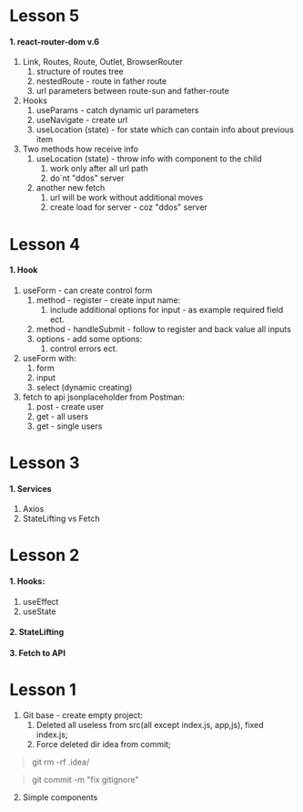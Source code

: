 # Lesson 5
#### 1. react-router-dom v.6
1. Link, Routes, Route, Outlet, BrowserRouter
   1. structure of routes tree
   2. nestedRoute - route in father route
   3. url parameters between route-sun and father-route
2. Hooks
   1. useParams - catch dynamic url parameters
   2. useNavigate - create url
   3. useLocation (state) - for state which can contain info about previous item
3. Two methods how receive info
   1. useLocation (state) - throw info with component to the child
      1. work only after all url path
      2. do`nt "ddos" server
   2. another new fetch
      1. url will be work without additional moves
      2. create load for server - coz "ddos" server
  

# Lesson 4
#### 1. Hook
1. useForm - can create control form
   1. method - register - create input name:
      1. include additional options for input - as example required field ect.
   2. method - handleSubmit - follow to register and back value all inputs
   3. options - add some options:
      1. control errors ect.
2. useForm with:
   1. form
   2. input
   3. select (dynamic creating)
3. fetch to api jsonplaceholder from Postman:
   1. post - create user
   2. get - all users
   3. get - single users

# Lesson 3
#### 1. Services
1. Axios
2. StateLifting vs Fetch

# Lesson 2
#### 1. Hooks:
1. useEffect
2. useState

#### 2. StateLifting
#### 3. Fetch to API

# Lesson 1
1. Git base - create empty project:
   1. Deleted all useless from src(all except index.js,
      app,js), fixed index.js;
   2. Force deleted dir idea from commit;
> git rm -rf .idea/

> git commit -m "fix gitignore"

2. Simple components